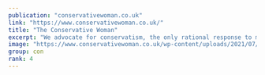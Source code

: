 ```yaml
---
publication: "conservativewoman.co.uk"
link: "https://www.conservativewoman.co.uk/"
title: "The Conservative Woman"
excerpt: "We advocate for conservatism, the only rational response to modern day problems; we challenge leftism wherever it lurks and threatens our liberty."
image: "https://www.conservativewoman.co.uk/wp-content/uploads/2021/07/Conservative-Woman-Logo-Update-July-2021_Site-Title.png"
group: con
rank: 4
---
```

